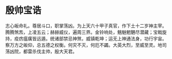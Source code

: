 # 殷帅宝诰

志心皈命礼。尊居斗口，职掌荡凶。为上天六十甲子真官，作下土十二岁神主宰。腾腾煞炁，上凌五云；赫赫威仪，遍周三界。金铃响处，魑魅魍魉尽潜藏；宝戟旋持，疫疠瘟癀皆远遁。统诸部禁忌神煞，威镇乾坤；运无上神通法身，功行宇宙。察万方之皈仰，总五德之权衡。何灾不灭，何厄不蠲。大英大烈，至威至灵。地司荡凶院，都雷杀伐主帅，殷大天君。
